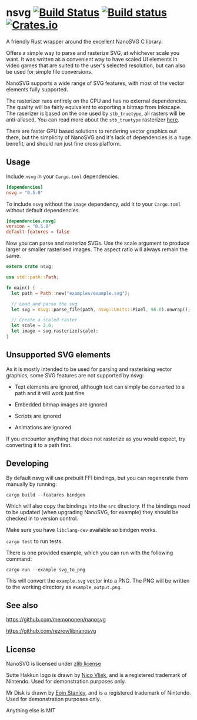 # nsvg [![Build Status](https://travis-ci.org/nickbrowne/nsvg.svg?branch=master)](https://travis-ci.org/nickbrowne/nsvg) [![Build status](https://ci.appveyor.com/api/projects/status/nr4jsaibmh5i3fxw/branch/master?svg=true)](https://ci.appveyor.com/project/nickbrowne/nsvg/branch/master) [![Crates.io](https://img.shields.io/crates/v/nsvg.svg)](https://crates.io/crates/nsvg)

A friendly Rust wrapper around the excellent NanoSVG C library.

Offers a simple way to parse and rasterize SVG, at whichever scale you want. It was written as a convenient way to have scaled UI elements in video games that are suited to the user's selected resolution, but can also be used for simple file conversions.

NanoSVG supports a wide range of SVG features, with most of the vector elements fully supported.

The rasterizer runs entirely on the CPU and has no external dependencies. The quality will be fairly equivalent to exporting a bitmap from Inkscape. The raserizer is based on the one used by `stb_truetype`, all rasters will be anti-aliased. You can read more about the `stb_truetype` rasterizer [here](https://nothings.org/gamedev/rasterize/).

There are faster GPU based solutions to rendering vector graphics out there, but the simplicity of NanoSVG and it's lack of dependencies is a huge benefit, and should run just fine cross platform.

## Usage

Include `nsvg` in your `Cargo.toml` dependencies.

```toml
[dependencies]
nsvg = "0.5.0"
```

To include `nsvg` without the `image` dependency, add it to your `Cargo.toml` without default dependencies.

```toml
[dependencies.nsvg]
version = "0.5.0"
default-features = false
```

Now you can parse and rasterize SVGs. Use the scale argument to produce larger or smaller rasterised images. The aspect ratio will always remain the same.


```rust
extern crate nsvg;

use std::path::Path;

fn main() {
  let path = Path::new("examples/example.svg");

  // Load and parse the svg
  let svg = nsvg::parse_file(path, nsvg::Units::Pixel, 96.0).unwrap();

  // Create a scaled raster
  let scale = 2.0;
  let image = svg.rasterize(scale);
}

```

## Unsupported SVG elements

As it is mostly intended to be used for parsing and rasterising vector graphics, some SVG features are not supported by nsvg:

 - Text elements are ignored, although text can simply be converted to a path and it will work just fine

 - Embedded bitmap images are ignored

 - Scripts are ignored

 - Animations are ignored

If you encounter anything that does not rasterize as you would expect, try converting it to a path first.

## Developing

By default nsvg will use prebuilt FFI bindings, but you can regenerate them manually by running:

```
cargo build --features bindgen
```

Which will also copy the bindings into the `src` directory. If the bindings need to be updated (when upgrading NanoSVG, for example) they should be checked in to version control.

Make sure you have `libclang-dev` available so bindgen works.

`cargo test` to run tests.

There is one provided example, which you can run with the following command:
```
cargo run --example svg_to_png
```

This will convert the `example.svg` vector into a PNG. The PNG will be written to the working directory as `example_output.png`.

## See also

https://github.com/memononen/nanosvg

https://github.com/rezrov/libnanosvg

## License

NanoSVG is licensed under [zlib license](lib/LICENSE.txt)

Sutte Hakkun logo is drawn by [Nico Vliek](https://www.behance.net/gallery/63535513/300-Super-Nintendo-Logos-Fully-Remastered), and is a registered trademark of Nintendo. Used for demonstration purposes only.

Mr Disk is drawn by [Eoin Stanley](http://www.eoinstanley.com/nintendo/index.htm), and is a registered trademark of Nintendo. Used for demonstration purposes only.

Anything else is MIT
